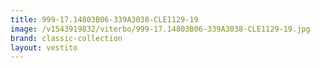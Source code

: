 ```yaml
---
title: 999-17.14803B06-339A3038-CLE1129-19
image: /v1543919832/viterbo/999-17.14803B06-339A3038-CLE1129-19.jpg
brand: classic-collection
layout: vestito
---
```

